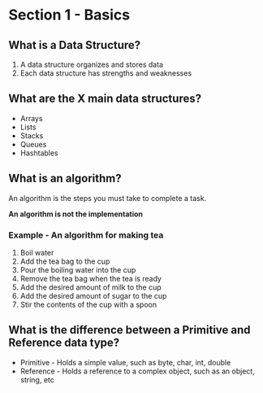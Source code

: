 # Section 1 - Basics

## What is a Data Structure?

1. A data structure organizes and stores data
2. Each data structure has strengths and weaknesses

## What are the X main data structures?

- Arrays
- Lists
- Stacks
- Queues
- Hashtables

## What is an algorithm?

An algorithm is the steps you must take to complete a task.

**An algorithm is not the implementation**

### Example - An algorithm for making tea

1. Boil water
2. Add the tea bag to the cup
3. Pour the boiling water into the cup
4. Remove the tea bag when the tea is ready
5. Add the desired amount of milk to the cup
6. Add the desired amount of sugar to the cup
7. Stir the contents of the cup with a spoon

## What is the difference between a Primitive and Reference data type?

- Primitive - Holds a simple value, such as byte, char, int, double
- Reference - Holds a reference to a complex object, such as an object, string, etc